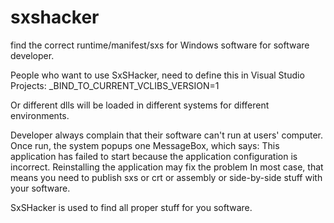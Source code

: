 sxshacker
=========

find the correct runtime/manifest/sxs for Windows software for software developer.


People who want to use SxSHacker, need to define this in Visual Studio Projects:
_BIND_TO_CURRENT_VCLIBS_VERSION=1

Or different dlls will be loaded in different systems for different environments.

Developer always complain that their software can't run at users' computer. Once run, the system popups one MessageBox, which says:
  This application has failed to start because the application configuration is incorrect. Reinstalling the application may fix the problem
  In most case, that means you need to publish sxs or crt or assembly or side-by-side stuff with your software.
  
  SxSHacker is used to find all proper stuff for you software.
